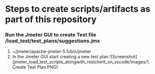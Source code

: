 # Steps to create scripts/artifacts as part of this repository
### Run the Jmeter GUI to create Test file /load_test/test_plans/suggestions.jmx
1. ~/jmeter/apache-jmeter-5.5/bin/jmeter
1. In the Jmeter GUI start creating a new test plan
   ![Screenshot](jmeter_load_test_scripts_alongwith_restclient_on_vscode/images/1. Create Test Plan.PNG)
